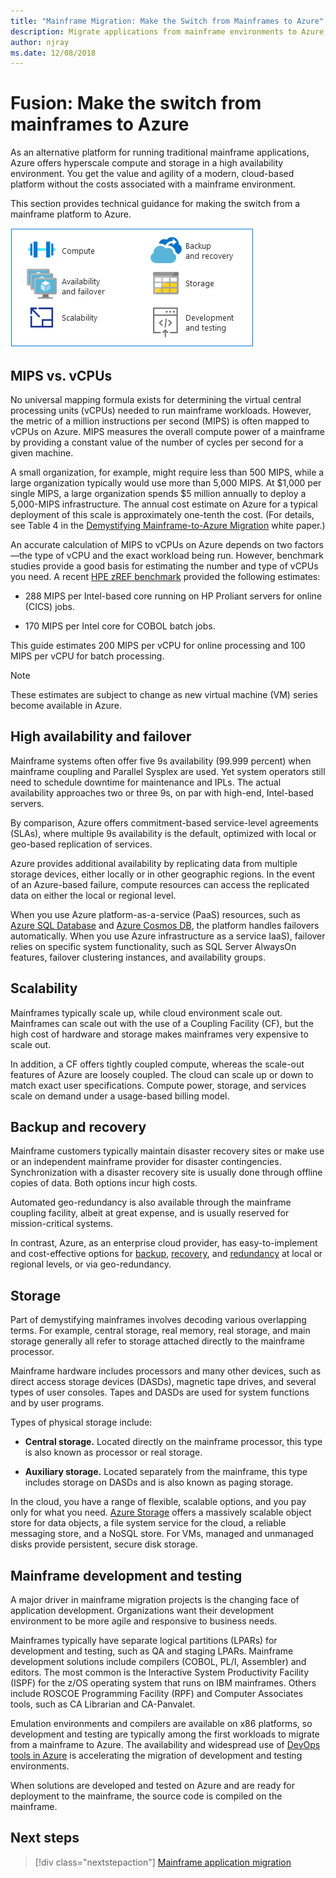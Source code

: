 ```yaml
---
title: "Mainframe Migration: Make the Switch from Mainframes to Azure"
description: Migrate applications from mainframe environments to Azure, a proven, highly available, and scalable infrastructure for systems that currently run on mainframes. 
author: njray
ms.date: 12/08/2018
---
```


# Fusion: Make the switch from mainframes to Azure

As an alternative platform for running traditional mainframe applications, Azure offers hyperscale compute and storage in a high availability environment. You get the value and agility of a modern, cloud-based platform without the costs associated with a mainframe environment.

This section provides technical guidance for making the switch from a mainframe platform to Azure.

![Mainframe and Azure](../../_images/mainframe-migration/make-the-switch.png)

## MIPS vs. vCPUs

No universal mapping formula exists for determining the virtual central processing units (vCPUs) needed to run mainframe workloads. However, the metric of a million instructions per second (MIPS) is often mapped to vCPUs on Azure. MIPS measures the overall compute power of a mainframe by providing a constant value of the number of cycles per second for a given machine.

A small organization, for example, might require less than 500 MIPS, while a large organization typically would use more than 5,000 MIPS. At \$1,000 per single MIPS, a large organization spends \$5 million annually to deploy a 5,000-MIPS infrastructure. The annual cost estimate on Azure for a typical deployment of this scale is approximately one-tenth the cost. (For details, see Table 4 in the [Demystifying Mainframe-to-Azure
Migration](https://azure.microsoft.com/en-us/resources/demystifying-mainframe-to-azure-migration/en-us/)
white paper.)

An accurate calculation of MIPS to vCPUs on Azure depends on two factors—the type of vCPU and the exact workload being run. However, benchmark studies provide a good basis for estimating the number and type of vCPUs you need. A recent [HPE zREF
benchmark](https://h20195.www2.hpe.com/v2/getpdf.aspx/4aa4-2452enw.pdf) provided the following estimates:

-   288 MIPS per Intel-based core running on HP Proliant servers for online (CICS) jobs.

-   170 MIPS per Intel core for COBOL batch jobs.

This guide estimates 200 MIPS per vCPU for online processing and 100 MIPS per vCPU for batch processing.

> [!NOTE]
> These estimates are subject to change as new virtual machine (VM) series become available in Azure.

## High availability and failover

Mainframe systems often offer five 9s availability (99.999 percent) when mainframe coupling and Parallel Sysplex are used. Yet system operators still need to schedule downtime for maintenance and IPLs. The actual availability approaches two or three 9s, on par with high-end, Intel-based servers.

By comparison, Azure offers commitment-based service-level agreements (SLAs), where multiple 9s availability is the default, optimized with local or geo-based replication of services.

Azure provides additional availability by replicating data from multiple storage devices, either locally or in other geographic regions. In the event of an Azure-based failure, compute resources can access the replicated data on either the local or regional level.

When you use Azure platform-as-a-service (PaaS) resources, such as [Azure SQL Database](/azure/sql-database/sql-database-technical-overview) and [Azure Cosmos DB](/azure/cosmos-db/introduction), the platform handles failovers automatically. When you use Azure infrastructure as a service IaaS), failover relies on specific system functionality, such as SQL Server AlwaysOn features, failover clustering instances, and availability groups.

## Scalability

Mainframes typically scale up, while cloud environment scale out. Mainframes can scale out with the use of a Coupling Facility (CF), but the high cost of hardware and storage makes mainframes very expensive to scale out.

In addition, a CF offers tightly coupled compute, whereas the scale-out features of Azure are loosely coupled. The cloud can scale up or down to match exact user specifications. Compute power, storage, and services scale on demand under a usage-based billing model.

## Backup and recovery

Mainframe customers typically maintain disaster recovery sites or make use or an independent mainframe provider for disaster contingencies. Synchronization with a disaster recovery site is usually done through offline copies of data. Both options incur high costs.

Automated geo-redundancy is also available through the mainframe coupling facility, albeit at great expense, and is usually  reserved for mission-critical systems.

In contrast, Azure, as an enterprise cloud provider, has easy-to-implement and cost-effective options for [backup](/azure/backup/backup-introduction-to-azure-backup), [recovery](/azure/site-recovery/site-recovery-overview), and [redundancy](/azure/storage/common/storage-redundancy) at local or regional levels, or via geo-redundancy.

## Storage

Part of demystifying mainframes involves decoding various overlapping terms. For example, central storage, real memory, real storage, and main storage generally all refer to storage attached directly to the mainframe processor.

Mainframe hardware includes processors and many other devices, such as direct access storage devices (DASDs), magnetic tape drives, and several types of user consoles. Tapes and DASDs are used for system functions and by user programs.

Types of physical storage include:

-   **Central storage.** Located directly on the mainframe processor, this type is also known as processor or real storage.

-   **Auxiliary storage.** Located separately from the mainframe, this type includes storage on DASDs and is also known as paging storage.

In the cloud, you have a range of flexible, scalable options, and you pay only for what you need. [Azure Storage](/azure/storage/common/storage-introduction) offers a massively scalable object store for data objects, a file system service
for the cloud, a reliable messaging store, and a NoSQL store. For VMs, managed and unmanaged disks provide persistent, secure disk storage.

## Mainframe development and testing

A major driver in mainframe migration projects is the changing face of application development. Organizations want their development environment to be more agile and responsive to business needs.

Mainframes typically have separate logical partitions (LPARs) for development and testing, such as QA and staging LPARs. Mainframe development solutions include compilers (COBOL, PL/I, Assembler) and editors. The most common is the Interactive System Productivity Facility (ISPF) for the z/OS operating system that runs on IBM mainframes. Others include ROSCOE Programming Facility (RPF) and Computer Associates tools, such as CA Librarian and CA-Panvalet.

Emulation environments and compilers are available on x86 platforms, so development and testing are typically among the first workloads to migrate from a mainframe to Azure. The availability and widespread use of [DevOps tools in Azure](https://azure.microsoft.com/solutions/devops/) is accelerating the migration of development and testing environments.

When solutions are developed and tested on Azure and are ready for deployment to the mainframe, the source code is compiled on the mainframe.

## Next steps

> [!div class="nextstepaction"]
> [Mainframe application migration](application-strategies.md)


